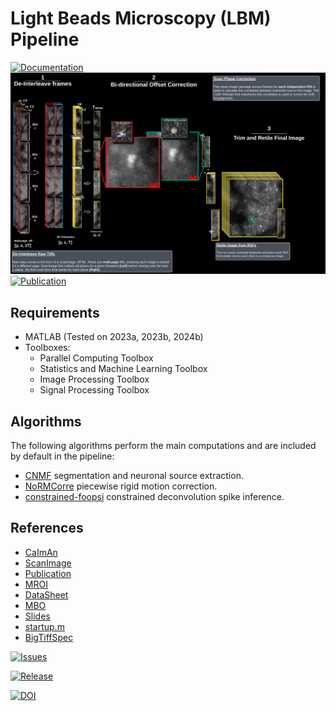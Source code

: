 # Light Beads Microscopy (LBM) Pipeline

[![Documentation](https://img.shields.io/badge/Documentation-1f425f.svg)](https://millerbrainobservatory.github.io/LBM-CaImAn-MATLAB/)
![Extraction Diagram]( docs/_static/_images/extraction/extraction_diagram.png)
[![Publication](https://zenodo.org/badge/DOI/10.1007/978-3-319-76207-4_15.svg)](https://doi.org/10.1038/s41592-021-01239-8)

## Requirements

- MATLAB (Tested on 2023a, 2023b, 2024b)
- Toolboxes:
  - Parallel Computing Toolbox
  - Statistics and Machine Learning Toolbox
  - Image Processing Toolbox
  - Signal Processing Toolbox

## Algorithms

The following algorithms perform the main computations and are included by default in the pipeline:

- [CNMF](https://github.com/simonsfoundation/NoRMCorre) segmentation and neuronal source extraction.
- [NoRMCorre](https://github.com/flatironinstitute/NoRMCorre) piecewise rigid motion correction.
- [constrained-foopsi](https://github.com/epnev/constrained-foopsi) constrained deconvolution spike inference.

## References

- [CaImAn](https://github.com/flatironinstitute/CaImAn-MATLAB/)
- [ScanImage](https://www.mbfbioscience.com/products/scanimage/)
- [Publication](https://www.nature.com/articles/s41592-021-01239-8/)
- [MROI](https://docs.scanimage.org/Premium%2BFeatures/Multiple%2BRegion%2Bof%2BInterest%2B%28MROI%29.html#multiple-region-of-interest-mroi-imaging/)
- [DataSheet](https://docs.google.com/spreadsheets/d/13Vfz0NTKGSZjDezEIJYxymiIZtKIE239BtaqeqnaK-0/edit#gid=1933707095/)
- [MBO](https://mbo.rockefeller.edu/)
- [Slides](https://docs.google.com/presentation/d/1A2aytY5kBhnfDHIzNcO6uzFuV0OJFq22b7uCKJG_m0g/edit#slide=id.g2bd33d5af40_1_0/)
- [startup.m](https://www.mathworks.com/help/matlab/matlab_env/matlab-startup-folder.html)
- [BigTiffSpec](https://docs.scanimage.org/Appendix/ScanImage%2BBigTiff%2BSpecification.html#scanimage-bigtiff-specification)


[![Issues](https://img.shields.io/github/issues/Naereen/StrapDown.js.svg)](https://GitHub.com/MillerBrainObservatory/LBM-CaImAn-MATLAB/issues/)

[![Release](https://img.shields.io/github/release/Naereen/StrapDown.js.svg)](https://GitHub.com/MillerBrainObservatory/LBM-CaImAn-MATLAB/releases/)

[![DOI](https://zenodo.org/badge/DOI/10.1007/978-3-319-76207-4_15.svg)](https://doi.org/10.1038/s41592-021-01239-8)
